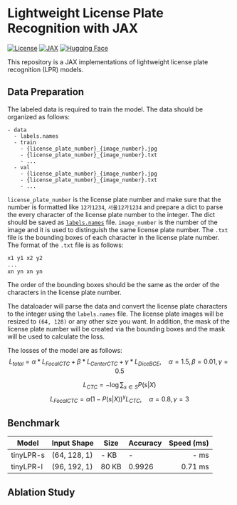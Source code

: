 # Lightweight License Plate Recognition with JAX

[![License](https://img.shields.io/badge/license-MIT-blue.svg)](LICENSE) 
[![JAX](https://img.shields.io/badge/JAX-0.4.25-blue)](https://github.com/google/jax) 
[![Hugging Face](https://img.shields.io/badge/%F0%9F%A4%97%20Hugging%20Face-Spaces-blue)](https://huggingface.co/spaces/noahzhy/KR_LPR_TF)

This repository is a JAX implementations of lightweight license plate recognition (LPR) models.

## Data Preparation

The labeled data is required to train the model. The data should be organized as follows:

```dir
- data
  - labels.names
  - train
    - {license_plate_number}_{image_number}.jpg
    - {license_plate_number}_{image_number}.txt
    - ...
  - val
    - {license_plate_number}_{image_number}.jpg
    - {license_plate_number}_{image_number}.txt
    - ...
```

`license_plate_number` is the license plate number and make sure that the number is formatted like `12가1234`, `서울12가1234` and prepare a dict to parse the every character of the license plate number to the integer. The dict should be saved as [`labels.names`](data/labels.names) file. `image_number` is the number of the image and it is used to distinguish the same license plate number. The `.txt` file is the bounding boxes of each character in the license plate number. The format of the `.txt` file is as follows:

```txt
x1 y1 x2 y2
...
xn yn xn yn
```

The order of the bounding boxes should be the same as the order of the characters in the license plate number.

The dataloader will parse the data and convert the license plate characters to the integer using the `labels.names` file. The license plate images will be resized to `(64, 128)` or any other size you want. In addition, the mask of the license plate number will be created via the bounding boxes and the mask will be used to calculate the loss.

The losses of the model are as follows:
$$
L_{total} = \alpha * L_{FocalCTC} + \beta * L_{CenterCTC} + \gamma * L_{DiceBCE}, \quad \alpha = 1.5, \beta = 0.01, \gamma = 0.5
$$

$$
L_{CTC} = -\log \sum_{s \in S} P(s|X)
$$
$$
L_{FocalCTC} = \alpha (1 - P(s|X))^\gamma L_{CTC}, \quad \alpha = 0.8, \gamma = 3
$$

<!-- $$
L_{DiceBCE} = L_{Dice} + L_{BCE}
$$
$$
L_{Dice} = 1 - \frac{2|Y \cap \hat{Y}|}{|Y| + |\hat{Y}|}
$$
$$
L_{BCE} = -\frac{1}{N} \sum_{i=1}^N (Y_i \log(\hat{Y}_i) + (1 - Y_i) \log(1 - \hat{Y}_i))
$$

$$
L_{CenterCTC} = -\log \sum_{s \in S} P(s|X) \cdot \exp(-\frac{(x - \mu_x)^2}{2\sigma_x^2} - \frac{(y - \mu_y)^2}{2\sigma_y^2})
$$ -->

## Benchmark

|  Model    | Input Shape  |  Size  | Accuracy | Speed (ms) |
| --------- | ------------ | ------ | -------- | ----------:|
| tinyLPR-s | (64, 128, 1) | - KB   |  -       | - ms       |
| tinyLPR-l | (96, 192, 1) | 80 KB  |  0.9926  | 0.71 ms    |


## Ablation Study

